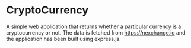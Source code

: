 # CryptoCurrency
A simple web application that returns whether a particular currency is a cryptocurrency or not. The data is fetched from https://nexchange.io and the application has been built using express.js.
